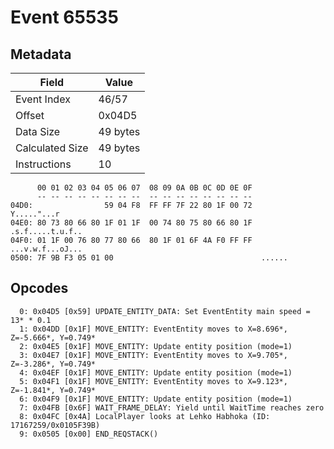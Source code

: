 # Event 65535

## Metadata

| Field           | Value    |
|-----------------|----------|
| Event Index     | 46/57    |
| Offset          | 0x04D5   |
| Data Size       | 49 bytes |
| Calculated Size | 49 bytes |
| Instructions    | 10       |

```
      00 01 02 03 04 05 06 07  08 09 0A 0B 0C 0D 0E 0F
      -- -- -- -- -- -- -- --  -- -- -- -- -- -- -- --
04D0:                59 04 F8  FF FF 7F 22 80 1F 00 72       Y....."...r
04E0: 80 73 80 66 80 1F 01 1F  00 74 80 75 80 66 80 1F  .s.f.....t.u.f..
04F0: 01 1F 00 76 80 77 80 66  80 1F 01 6F 4A F0 FF FF  ...v.w.f...oJ...
0500: 7F 9B F3 05 01 00                                 ......          
```

## Opcodes

```
  0: 0x04D5 [0x59] UPDATE_ENTITY_DATA: Set EventEntity main speed = 13* * 0.1
  1: 0x04DD [0x1F] MOVE_ENTITY: EventEntity moves to X=8.696*, Z=-5.666*, Y=0.749*
  2: 0x04E5 [0x1F] MOVE_ENTITY: Update entity position (mode=1)
  3: 0x04E7 [0x1F] MOVE_ENTITY: EventEntity moves to X=9.705*, Z=-3.286*, Y=0.749*
  4: 0x04EF [0x1F] MOVE_ENTITY: Update entity position (mode=1)
  5: 0x04F1 [0x1F] MOVE_ENTITY: EventEntity moves to X=9.123*, Z=-1.841*, Y=0.749*
  6: 0x04F9 [0x1F] MOVE_ENTITY: Update entity position (mode=1)
  7: 0x04FB [0x6F] WAIT_FRAME_DELAY: Yield until WaitTime reaches zero
  8: 0x04FC [0x4A] LocalPlayer looks at Lehko Habhoka (ID: 17167259/0x0105F39B)
  9: 0x0505 [0x00] END_REQSTACK()
```
